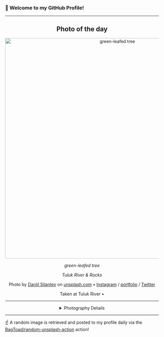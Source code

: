 ### 👋 Welcome to my GitHub Profile!

----
<div align="center">

## Photo of the day
  
  <a href="https://unsplash.com/photos/green-leafed-tree-4yK5lLfRDWE"><img width="720" src="https://images.unsplash.com/photo-1545840893-d59d0bf89825?crop=entropy&cs=tinysrgb&fit=max&fm=jpg&ixid=M3w1OTQ0OTd8MHwxfHJhbmRvbXx8fHx8fHx8fDE3MjM2MTU2OTF8&ixlib=rb-4.0.3&q=80&w=1080" alt="green-leafed tree"></a>
  
  <em>green-leafed tree</em>
  
  <em>Tuluk River & Rocks</em>

  Photo by [Daniil Silantev](https://www.instagram.com/silantevdan) on [unsplash.com](https://unsplash.com/) • [Instagram](https://instagram.com/silantevdan) / [portfolio](https://www.instagram.com/silantevdan) / [Twitter](https://twitter.com/betagamma)
  
  Taken at Tuluk River • 
  
  ---
  
<details>
<summary>Photography Details</summary>
  
| Parameter     | Value |
| ------------- | ----- |
| Camera Model  | NIKON D7000 |
| Exposure Time | 1/60 |
| Aperture      | 7.1 |
| Focal Length  | 24.0 |
| ISO           | 100 |
| Location      | Tuluk River (null) |
| Coordinates   | Latitude null, Longitude null |

</details>

</div>

----

☝️ A random image is retrieved and posted to my profile daily via the [BagToad/random-unsplash-action](https://github.com/BagToad/random-unsplash-action) action!

